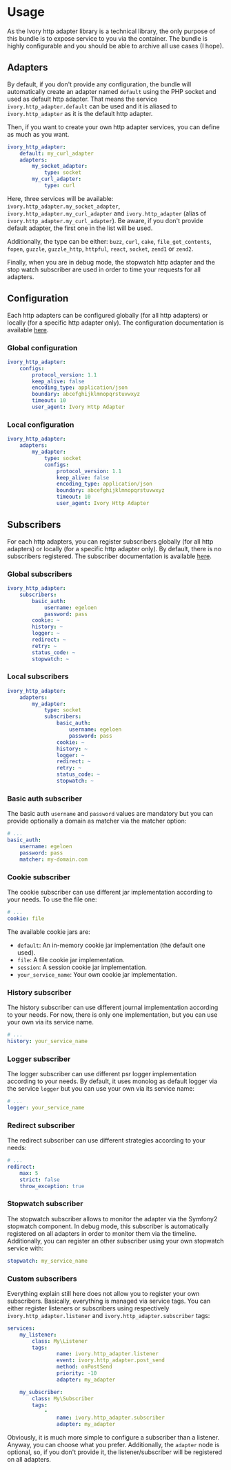 # Usage

As the Ivory http adapter library is a technical library, the only purpose of this bundle is to expose service to you
via the container. The bundle is highly configurable and you should be able to archive all use cases (I hope).

## Adapters

By default, if you don't provide any configuration, the bundle will automatically create an adapter named `default`
using the PHP socket and used as default http adapter. That means the service `ivory.http_adapter.default` can be used
and it is aliased to `ivory.http_adapter` as it is the default http adapter.

Then, if you want to create your own http adapter services, you can define as much as you want.

``` yaml
ivory_http_adapter:
    default: my_curl_adapter
    adapters:
        my_socket_adapter:
            type: socket
        my_curl_adapter:
            type: curl
```

Here, three services will be available: `ivory.http_adapter.my_socket_adapter`, `ivory.http_adapter.my_curl_adapter`
and `ivory.http_adapter` (alias of `ivory.http_adapter.my_curl_adapter`). Be aware, if you don't provide default
adapter, the first one in the list will be used.

Additionally, the type can be either: `buzz`, `curl`, `cake`, `file_get_contents`, `fopen`, `guzzle`, `guzzle_http`,
`httpful`, `react`, `socket`, `zend1` or `zend2`.

Finally, when you are in debug mode, the stopwatch http adapter and the stop watch subscriber are used in order to time
your requests for all adapters.

## Configuration

Each http adapters can be configured globally (for all http adapters) or locally (for a specific http adapter only).
The configuration documentation is available
[here](https://github.com/egeloen/ivory-http-adapter/blob/master/doc/configuration.md).

### Global configuration

``` yaml
ivory_http_adapter:
    configs:
        protocol_version: 1.1
        keep_alive: false
        encoding_type: application/json
        boundary: abcefghijklmnopqrstuvwxyz
        timeout: 10
        user_agent: Ivory Http Adapter
```

### Local configuration

``` yaml
ivory_http_adapter:
    adapters:
        my_adapter:
            type: socket
            configs:
                protocol_version: 1.1
                keep_alive: false
                encoding_type: application/json
                boundary: abcefghijklmnopqrstuvwxyz
                timeout: 10
                user_agent: Ivory Http Adapter
```

## Subscribers

For each http adapters, you can register subscribers globally (for all http adapters) or locally (for a specific http
adapter only). By default, there is no subscribers registered. The subscriber documentation is available
[here](https://github.com/egeloen/ivory-http-adapter/blob/master/doc/events.md#available-subscribers).

### Global subscribers

``` yaml
ivory_http_adapter:
    subscribers:
        basic_auth:
            username: egeloen
            password: pass
        cookie: ~
        history: ~
        logger: ~
        redirect: ~
        retry: ~
        status_code: ~
        stopwatch: ~
```

### Local subscribers

``` yaml
ivory_http_adapter:
    adapters:
        my_adapter:
            type: socket
            subscribers:
                basic_auth:
                    username: egeloen
                    password: pass
                cookie: ~
                history: ~
                logger: ~
                redirect: ~
                retry: ~
                status_code: ~
                stopwatch: ~
```

### Basic auth subscriber

The basic auth `username` and `password` values are mandatory but you can provide optionally a domain as matcher via
the matcher option:

``` yaml
# ...
basic_auth:
    username: egeloen
    password: pass
    matcher: my-domain.com
```

### Cookie subscriber

The cookie subscriber can use different jar implementation according to your needs. To use the file one:

``` yaml
# ...
cookie: file
```

The available cookie jars are:

 * `default`: An in-memory cookie jar implementation (the default one used).
 * `file`: A file cookie jar implementation.
 * `session`: A session cookie jar implementation.
 * `your_service_name`: Your own cookie jar implementation.

### History subscriber

The history subscriber can use different journal implementation according to your needs. For now, there is only one
implementation, but you can use your own via its service name.

``` yaml
# ...
history: your_service_name
```

### Logger subscriber

The logger subscriber can use different psr logger implementation according to your needs. By default, it uses
monolog as default logger via the service `logger` but you can use your own via its service name:

``` yaml
# ...
logger: your_service_name
```

### Redirect subscriber

The redirect subscriber can use different strategies according to your needs:

``` yaml
# ...
redirect:
    max: 5
    strict: false
    throw_exception: true
```

### Stopwatch subscriber

The stopwatch subscriber allows to monitor the adapter via the Symfony2 stopwatch component. In debug mode, this
subscriber is automatically registered on all adapters in order to monitor them via the timeline. Additionally, you can
register an other subscriber using your own stopwatch service with:

``` yaml
stopwatch: my_service_name
```

### Custom subscribers

Everything explain still here does not allow you to register your own subscribers. Basically, everything is managed via
service tags. You can either register listeners or subscribers using respectively `ivory.http_adapter.listener` and
`ivory.http_adapter.subscriber` tags:

``` yaml
services:
    my_listener:
        class: My\Listener
        tags:
                name: ivory.http_adapter.listener
                event: ivory.http_adapter.post_send
                method: onPostSend
                priority: -10
                adapter: my_adapter

    my_subscriber:
        class: My\Subscriber
        tags:
            -
                name: ivory.http_adapter.subscriber
                adapter: my_adapter
```

Obviously, it is much more simple to configure a subscriber than a listener. Anyway, you can choose what you prefer.
Additionally, the `adapter` node is optional, so, if you don't provide it, the listener/subscriber will be registered
on all adapters.

